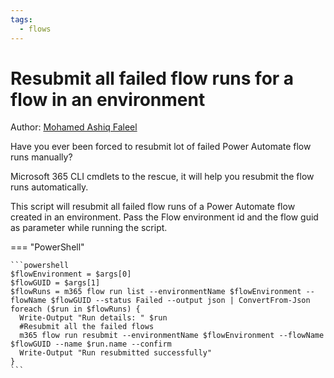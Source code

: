 ```yaml
---
tags:  
  - flows
---
```


# Resubmit all failed flow runs for a flow in an environment

Author: [Mohamed Ashiq Faleel](https://ashiqf.com/2021/05/09/resubmit-your-failed-power-automate-flow-runs-automatically-using-m365-cli-and-rest-api/)

Have you ever been forced to resubmit lot of failed Power Automate flow runs manually?

Microsoft 365 CLI cmdlets to the rescue, it will help you resubmit the flow runs automatically.

This script will resubmit all failed flow runs of a Power Automate flow created in an environment. Pass the Flow environment id and the flow guid as parameter while running the script.

=== "PowerShell"

    ```powershell
    $flowEnvironment = $args[0]
    $flowGUID = $args[1]
    $flowRuns = m365 flow run list --environmentName $flowEnvironment --flowName $flowGUID --status Failed --output json | ConvertFrom-Json
    foreach ($run in $flowRuns) {
      Write-Output "Run details: " $run
      #Resubmit all the failed flows
      m365 flow run resubmit --environmentName $flowEnvironment --flowName $flowGUID --name $run.name --confirm
      Write-Output "Run resubmitted successfully"
    }
    ```
